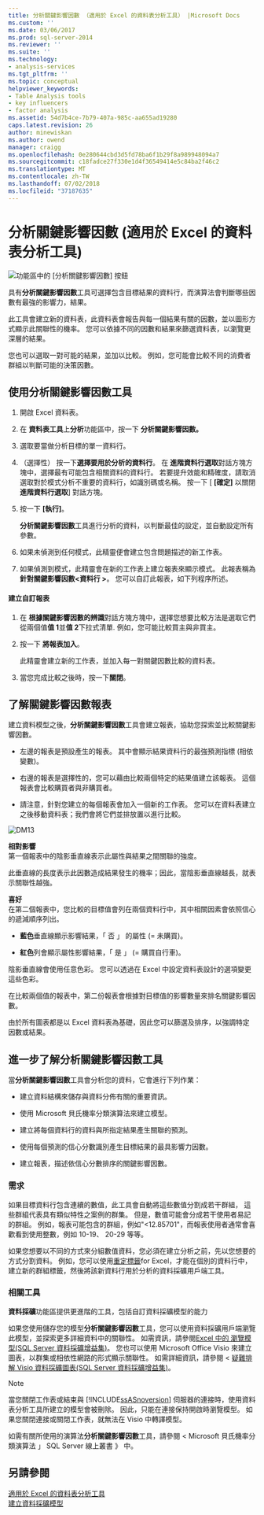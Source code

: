 ```yaml
---
title: 分析關鍵影響因數 （適用於 Excel 的資料表分析工具） |Microsoft Docs
ms.custom: ''
ms.date: 03/06/2017
ms.prod: sql-server-2014
ms.reviewer: ''
ms.suite: ''
ms.technology:
- analysis-services
ms.tgt_pltfrm: ''
ms.topic: conceptual
helpviewer_keywords:
- Table Analysis tools
- key influencers
- factor analysis
ms.assetid: 54d7b4ce-7b79-407a-985c-aa655ad19280
caps.latest.revision: 26
author: minewiskan
ms.author: owend
manager: craigg
ms.openlocfilehash: 0e280644cbd3d5fd78ba6f1b29f8a989948094a7
ms.sourcegitcommit: c18fadce27f330e1d4f36549414e5c84ba2f46c2
ms.translationtype: MT
ms.contentlocale: zh-TW
ms.lasthandoff: 07/02/2018
ms.locfileid: "37187635"
---
```

# <a name="analyze-key-influencers-table-analysis-tools-for-excel"></a>分析關鍵影響因數 (適用於 Excel 的資料表分析工具)
  ![功能區中的 [分析關鍵影響因數] 按鈕](media/tat-aki.gif "功能區中的 [分析關鍵影響因數] 按鈕")  
  
 具有**分析關鍵影響因數**工具可選擇包含目標結果的資料行，而演算法會判斷哪些因數有最強的影響力，結果。  
  
 此工具會建立新的資料表，此資料表會報告與每一個結果有關的因數，並以圖形方式顯示此關聯性的機率。 您可以依據不同的因數和結果來篩選資料表，以瀏覽更深層的結果。  
  
 您也可以選取一對可能的結果，並加以比較。 例如，您可能會比較不同的消費者群組以判斷可能的決策因數。  
  
## <a name="using-the-analyze-key-influencers-tool"></a>使用分析關鍵影響因數工具  
  
1.  開啟 Excel 資料表。  
  
2.  在 **資料表工具**上**分析**功能區中，按一下 **分析關鍵影響因數。**  
  
3.  選取要當做分析目標的單一資料行。  
  
4.  （選擇性） 按一下**選擇要用於分析的資料行**。 在 **進階資料行選取**對話方塊方塊中，選擇最有可能包含相關資料的資料行。 若要提升效能和精確度，請取消選取對於模式分析不重要的資料行，如識別碼或名稱。 按一下 [ **[確定]** 以關閉**進階資料行選取**] 對話方塊。  
  
5.  按一下 **[執行]**。  
  
     **分析關鍵影響因數**工具進行分析的資料，以判斷最佳的設定，並自動設定所有參數。  
  
6.  如果未偵測到任何模式，此精靈便會建立包含問題描述的新工作表。  
  
7.  如果偵測到模式，此精靈會在新的工作表上建立報表來顯示模式。 此報表稱為**針對關鍵影響因數\<資料行 >**。 您可以自訂此報表，如下列程序所述。  
  
#### <a name="create-a-custom-report"></a>建立自訂報表  
  
1.  在 **根據關鍵影響因數的辨識**對話方塊方塊中，選擇您想要比較方法是選取它們從兩個值**值 1**並**值 2**下拉式清單. 例如，您可能比較買主與非買主。  
  
2.  按一下 **將報表加入**。  
  
     此精靈會建立新的工作表，並加入每一對關鍵因數比較的資料表。  
  
3.  當您完成比較之後時，按一下**關閉**。  
  
## <a name="understanding-the-key-influencers-report"></a>了解關鍵影響因數報表  
 建立資料模型之後，**分析關鍵影響因數**工具會建立報表，協助您探索並比較關鍵影響因數。  
  
-   左邊的報表是預設產生的報表。 其中會顯示結果資料行的最強預測指標 (相依變數)。  
  
-   右邊的報表是選擇性的，您可以藉由比較兩個特定的結果值建立該報表。 這個報表會比較購買者與非購買者。  
  
-   請注意，針對您建立的每個報表會加入一個新的工作表。 您可以在資料表建立之後移動資料表；我們會將它們並排放置以進行比較。  
  
 ![DM13](media/dm13-tat-aki-report.gif "DM13")  
  
 **相對影響**  
 第一個報表中的陰影垂直線表示此屬性與結果之間關聯的強度。  
  
 此垂直線的長度表示此因數造成結果發生的機率；因此，當陰影垂直線越長，就表示關聯性越強。  
  
 **喜好**  
 在第二個報表中，您比較的目標值會列在兩個資料行中，其中相關因素會依照信心的遞減順序列出。  
  
-   **藍色**垂直線顯示影響結果，「 否 」 的屬性 (= 未購買)。  
  
-   **紅色**列會顯示屬性影響結果，「 是 」 (= 購買自行車)。  
  
 陰影垂直線會使用任意色彩。 您可以透過在 Excel 中設定資料表設計的選項變更這些色彩。  
  
 在比較兩個值的報表中，第二份報表會根據對目標值的影響數量來排名關鍵影響因數。  
  
 由於所有圖表都是以 Excel 資料表為基礎，因此您可以篩選及排序，以強調特定因數或結果。  
  
## <a name="more-about-the-analyze-key-influencers-tool"></a>進一步了解分析關鍵影響因數工具  
 當**分析關鍵影響因數**工具會分析您的資料，它會進行下列作業：  
  
-   建立資料結構來儲存與資料分佈有關的重要資訊。  
  
-   使用 Microsoft 貝氏機率分類演算法來建立模型。  
  
-   建立將每個資料行的資料與所指定結果產生關聯的預測。  
  
-   使用每個預測的信心分數識別產生目標結果的最具影響力因數。  
  
-   建立報表，描述依信心分數排序的關鍵影響因數。  
  
### <a name="requirements"></a>需求  
 如果目標資料行包含連續的數值，此工具會自動將這些數值分割成若干群組， 這些群組代表具有類似特性之案例的群集。 但是，數值可能會分成若干使用者易記的群組。 例如，報表可能包含的群組，例如"\<12.85701"，而報表使用者通常會喜歡看到使用整數，例如 10-19、 20-29 等等。  
  
 如果您想要以不同的方式來分組數值資料，您必須在建立分析之前，先以您想要的方式分割資料。 例如，您可以使用[重定標籤](relabel-sql-server-data-mining-add-ins.md)for Excel，才能在個別的資料行中，建立新的群組標籤，然後將該新資料行用於分析的資料採礦用戶端工具。  
  
### <a name="related-tools"></a>相關工具  
 **資料採礦**功能區提供更進階的工具，包括自訂資料採礦模型的能力  
  
 如果您使用儲存您的模型**分析關鍵影響因數**工具，您可以使用資料採礦用戶端瀏覽此模型，並探索更多詳細資料中的關聯性。 如需資訊，請參閱[Excel 中的 瀏覽模型&#40;SQL Server 資料採礦增益集&#41;](browsing-models-in-excel-sql-server-data-mining-add-ins.md)。 您也可以使用 Microsoft Office Visio 來建立圖表，以群集或相依性網路的形式顯示關聯性。 如需詳細資訊，請參閱 <<c0> [ 疑難排解 Visio 資料採礦圖表&#40;SQL Server 資料採礦增益集&#41;](troubleshooting-visio-data-mining-diagrams-sql-server-data-mining-add-ins.md)。</c0>  
  
> [!NOTE]  
>  當您關閉工作表或結束與 [!INCLUDE[ssASnoversion](../includes/ssasnoversion-md.md)] 伺服器的連接時，使用資料表分析工具所建立的模型會被刪除。 因此，只能在連接保持開啟時瀏覽模型。 如果您關閉連接或關閉工作表，就無法在 Visio 中轉譯模型。  
  
 如需有關所使用的演算法**分析關鍵影響因數**工具，請參閱 < Microsoft 貝氏機率分類演算法 」 SQL Server 線上叢書 》 中。  
  
## <a name="see-also"></a>另請參閱  
 [適用於 Excel 的資料表分析工具](table-analysis-tools-for-excel.md)   
 [建立資料採礦模型](creating-a-data-mining-model.md)  
  
  
